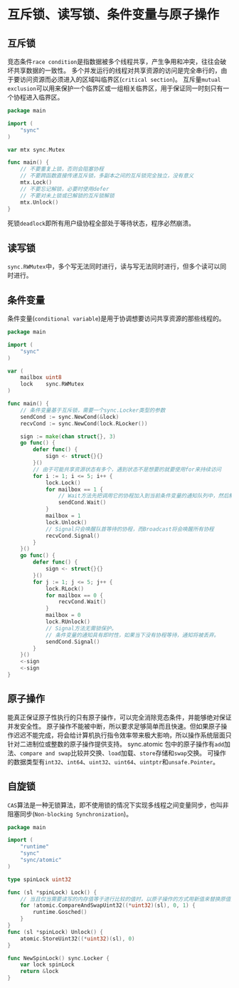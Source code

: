 # 互斥锁、读写锁、条件变量与原子操作

## 互斥锁

竞态条件`race condition`是指数据被多个线程共享，产生争用和冲突，往往会破坏共享数据的一致性。
多个并发运行的线程对共享资源的访问是完全串行的，由于要访问资源而必须进入的区域叫临界区(`critical section`)。
互斥量`mutual exclusion`可以用来保护一个临界区或一组相关临界区，用于保证同一时刻只有一个协程进入临界区。

```go
package main

import (
	"sync"
)

var mtx sync.Mutex

func main() {
	// 不要重复上锁，否则会阻塞协程
	// 不要跨函数直接传递互斥锁，多副本之间的互斥锁完全独立，没有意义
	mtx.Lock()
	// 不要忘记解锁，必要时使用defer
	// 不要对未上锁或已解锁的互斥锁解锁
	mtx.Unlock()
}
```

死锁`deadlock`即所有用户级协程全部处于等待状态，程序必然崩溃。

## 读写锁

`sync.RWMutex`中，多个写无法同时进行，读与写无法同时进行，但多个读可以同时进行。

## 条件变量

条件变量(`conditional variable`)是用于协调想要访问共享资源的那些线程的。

```go
package main

import (
	"sync"
)

var (
	mailbox uint8
	lock    sync.RWMutex
)

func main() {
	// 条件变量基于互斥锁，需要一个sync.Locker类型的参数
	sendCond := sync.NewCond(&lock)
	recvCond := sync.NewCond(lock.RLocker())

	sign := make(chan struct{}, 3)
	go func() {
		defer func() {
			sign <- struct{}{}
        }()
        // 由于可能共享资源状态有多个，遇到状态不是想要的就要使用for来持续访问
		for i := 1; i <= 5; i++ {
			lock.Lock()
			for mailbox == 1 {
                // Wait方法先把调用它的协程加入到当前条件变量的通知队列中，然后解锁条件变量所基于的互斥锁，让当前协程处于等待状态，等待通知到来唤醒重新锁定互斥锁
				sendCond.Wait()
			}
			mailbox = 1
            lock.Unlock()
            // Signal只会唤醒队首等待的协程，而Broadcast将会唤醒所有协程
			recvCond.Signal()
		}
	}()
	go func() {
		defer func() {
			sign <- struct{}{}
		}()
		for j := 1; j <= 5; j++ {
			lock.RLock()
			for mailbox == 0 {
				recvCond.Wait()
			}
			mailbox = 0
            lock.RUnlock()
            // Signal方法无需锁保护。
            // 条件变量的通知具有即时性，如果当下没有协程等待，通知将被丢弃。
			sendCond.Signal()
		}
	}()
	<-sign
	<-sign
}
```

## 原子操作

能真正保证原子性执行的只有原子操作，可以完全消除竞态条件，并能够绝对保证并发安全性。
原子操作不能被中断，所以要求足够简单而且快速。但如果原子操作迟迟不能完成，将会给计算机执行指令效率带来极大影响，所以操作系统层面只针对二进制位或整数的原子操作提供支持。
sync.atomic 包中的原子操作有`add`加法、`compare and swap`比较并交换、`load`加载、`store`存储和`swap`交换。
可操作的数据类型有`int32`、`int64`、`uint32`、`uint64`、`uintptr`和`unsafe.Pointer`。

## 自旋锁

`CAS`算法是一种无锁算法，即不使用锁的情况下实现多线程之间变量同步，也叫非阻塞同步(`Non-blocking Synchronization`)。

```go
package main

import (
	"runtime"
	"sync"
	"sync/atomic"
)

type spinLock uint32

func (sl *spinLock) Lock() {
	// 当且仅当需要读写的内存值等于进行比较的值时，以原子操作的方式用新值来替换原值，一般情况下是个自旋操作，即不断重试直至满足条件
	for !atomic.CompareAndSwapUint32((*uint32)(sl), 0, 1) {
		runtime.Gosched()
	}
}
func (sl *spinLock) Unlock() {
	atomic.StoreUint32((*uint32)(sl), 0)
}

func NewSpinLock() sync.Locker {
	var lock spinLock
	return &lock
}
```
